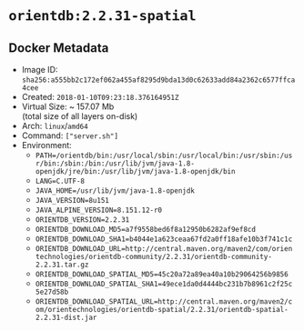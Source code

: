 # `orientdb:2.2.31-spatial`

## Docker Metadata

- Image ID: `sha256:a555bb2c172ef062a455af8295d9bda13d0c62633add84a2362c6577ffca4cee`
- Created: `2018-01-10T09:23:18.376164951Z`
- Virtual Size: ~ 157.07 Mb  
  (total size of all layers on-disk)
- Arch: `linux`/`amd64`
- Command: `["server.sh"]`
- Environment:
  - `PATH=/orientdb/bin:/usr/local/sbin:/usr/local/bin:/usr/sbin:/usr/bin:/sbin:/bin:/usr/lib/jvm/java-1.8-openjdk/jre/bin:/usr/lib/jvm/java-1.8-openjdk/bin`
  - `LANG=C.UTF-8`
  - `JAVA_HOME=/usr/lib/jvm/java-1.8-openjdk`
  - `JAVA_VERSION=8u151`
  - `JAVA_ALPINE_VERSION=8.151.12-r0`
  - `ORIENTDB_VERSION=2.2.31`
  - `ORIENTDB_DOWNLOAD_MD5=a7f9558bed6f8a12950b6282af9ef8cd`
  - `ORIENTDB_DOWNLOAD_SHA1=b4044e1a623ceaa67fd2a0ff18afe10b3f741c1c`
  - `ORIENTDB_DOWNLOAD_URL=http://central.maven.org/maven2/com/orientechnologies/orientdb-community/2.2.31/orientdb-community-2.2.31.tar.gz`
  - `ORIENTDB_DOWNLOAD_SPATIAL_MD5=45c20a72a89ea40a10b29064256b9856`
  - `ORIENTDB_DOWNLOAD_SPATIAL_SHA1=49ece1da0d4444bc231b7b8961c2f25c5e27d58b`
  - `ORIENTDB_DOWNLOAD_SPATIAL_URL=http://central.maven.org/maven2/com/orientechnologies/orientdb-spatial/2.2.31/orientdb-spatial-2.2.31-dist.jar`
